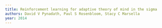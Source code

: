 ```yaml
---
title: Reinforcement learning for adaptive theory of mind in the sigma cognitive architecture
authors: David V Pynadath, Paul S Rosenbloom, Stacy C Marsella
year: 2014
---
```


